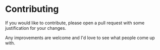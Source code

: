 # Contributing

If you would like to contribute, please open  a pull request with some justification for your changes.

Any improvements are welcome and I'd love to see what people come up with.